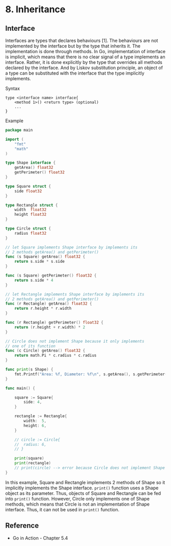 # 8. Inheritance

## Interface
Interfaces are types that declares behaviours [1]. The behaviours are not implemented by the interface but by the type that inherits it. The implementation is done through methods. In Go, implementation of interface is implicit, which means that there is no clear signal of a type implements an interface. Rather, it is done explicitly by the type that overrides all methods declared by the interface. And by Liskov substitution principle, an object of a type can be substituted with the interface that the type implicitly implements.

Syntax
```text
type <interface name> interface{
    <method 1>() <return type> (optional)
    ...
}
```
Example
```go
package main

import (
	"fmt"
	"math"
)

type Shape interface {
	getArea() float32
	getPerimeter() float32
}

type Square struct {
	side float32
}

type Rectangle struct {
	width  float32
	height float32
}

type Circle struct {
	radius float32
}

// let Square implements Shape interface by implements its
// 2 methods getArea() and getPerimeter()
func (s Square) getArea() float32 {
	return s.side * s.side
}

func (s Square) getPerimeter() float32 {
	return s.side * 4
}

// let Rectangle implements Shape interface by implements its
// 2 methods getArea() and getPerimeter()
func (r Rectangle) getArea() float32 {
	return r.height * r.width
}

func (r Rectangle) getPerimeter() float32 {
	return (r.height + r.width) * 2
}

// Circle does not implement Shape because it only implements
// one of its function
func (c Circle) getArea() float32 {
	return math.Pi * c.radius * c.radius
}

func print(s Shape) {
	fmt.Printf("Area: %f, Diameter: %f\n", s.getArea(), s.getPerimeter())
}

func main() {

	square := Square{
		side: 4,
	}

	rectangle := Rectangle{
		width:  5,
		height: 6,
	}

	// circle := Circle{
	// 	radius: 6,
	// }

	print(square)
	print(rectangle)
	// print(circle) --> error because Circle does not implement Shape interface
}
```
In this example, Square and Rectangle implements 2 methods of Shape so it implicitly implements the Shape interface. `print()` function uses a Shape object as its parameter. Thus, objects of Square and Rectangle can be fed into `print()` function. However, Circle only implements one of Shape methods, which means that Circle is not an implementation of Shape interface. Thus, it can not be used in `print()` function.

## Reference
- Go in Action - Chapter 5.4